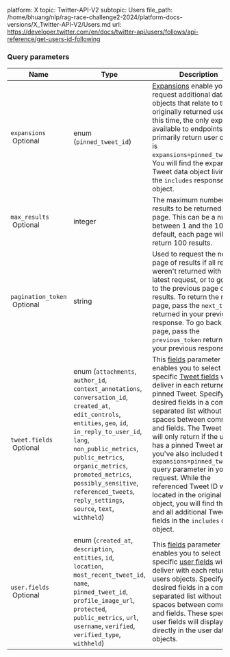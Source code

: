 platform: X
topic: Twitter-API-V2
subtopic: Users
file_path: /home/bhuang/nlp/rag-race-challenge2-2024/platform-docs-versions/X_Twitter-API-V2/Users.md
url: https://developer.twitter.com/en/docs/twitter-api/users/follows/api-reference/get-users-id-following


### Query parameters

| Name | Type | Description |
| --- | --- | --- |
| `expansions`  <br> Optional | enum (`pinned_tweet_id`) | [Expansions](https://developer.twitter.com/en/docs/twitter-api/expansions) enable you to request additional data objects that relate to the originally returned users. At this time, the only expansion available to endpoints that primarily return user objects is `expansions=pinned_tweet_id`. You will find the expanded Tweet data object living in the `includes` response object. |
| `max_results`  <br> Optional | integer | The maximum number of results to be returned per page. This can be a number between 1 and the 1000. By default, each page will return 100 results. |
| `pagination_token`  <br> Optional | string | Used to request the next page of results if all results weren't returned with the latest request, or to go back to the previous page of results. To return the next page, pass the `next_token` returned in your previous response. To go back one page, pass the `previous_token` returned in your previous response. |
| `tweet.fields`  <br> Optional | enum (`attachments`, `author_id`, `context_annotations`, `conversation_id`, `created_at`, `edit_controls`, `entities`, `geo`, `id`, `in_reply_to_user_id`, `lang`, `non_public_metrics`, `public_metrics`, `organic_metrics`, `promoted_metrics`, `possibly_sensitive`, `referenced_tweets`, `reply_settings`, `source`, `text`, `withheld`) | This [fields](https://developer.twitter.com/en/docs/twitter-api/fields) parameter enables you to select which specific [Tweet fields](https://developer.twitter.com/en/docs/twitter-api/data-dictionary/object-model/tweet) will deliver in each returned pinned Tweet. Specify the desired fields in a comma-separated list without spaces between commas and fields. The Tweet fields will only return if the user has a pinned Tweet and if you've also included the `expansions=pinned_tweet_id` query parameter in your request. While the referenced Tweet ID will be located in the original Tweet object, you will find this ID and all additional Tweet fields in the `includes` data object. |
| `user.fields`  <br> Optional | enum (`created_at`, `description`, `entities`, `id`, `location`, `most_recent_tweet_id`, `name`, `pinned_tweet_id`, `profile_image_url`, `protected`, `public_metrics`, `url`, `username`, `verified`, `verified_type`, `withheld`) | This [fields](https://developer.twitter.com/en/docs/twitter-api/fields) parameter enables you to select which specific [user fields](https://developer.twitter.com/en/docs/twitter-api/data-dictionary/object-model/user) will deliver with each returned users objects. Specify the desired fields in a comma-separated list without spaces between commas and fields. These specified user fields will display directly in the user data objects. |
